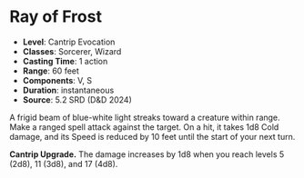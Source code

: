 # Ray of Frost

- **Level**: Cantrip Evocation
- **Classes**: Sorcerer, Wizard
- **Casting Time**: 1 action
- **Range**: 60 feet
- **Components**: V, S
- **Duration**: instantaneous
- **Source**: 5.2 SRD (D&D 2024)

A frigid beam of blue-white light streaks toward a creature within range. Make a ranged spell attack against the target. On a hit, it takes 1d8 Cold damage, and its Speed is reduced by 10 feet until the start of your next turn.

**Cantrip Upgrade.** The damage increases by 1d8 when you reach levels 5 (2d8), 11 (3d8), and 17 (4d8).
